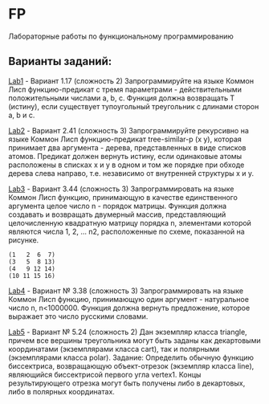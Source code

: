 # FP
Лабораторные работы по функциональному программированию

## Варианты заданий:
[Lab1](lab1) - Вариант 1.17 (сложность 2)
Запрограммируйте на языке Коммон Лисп функцию-предикат с тремя параметрами - действительными положительными числами a, b, c.
Функция должна возвращать T (истину), если существует тупоугольный  треугольник с длинами сторон a, b и c.

[Lab2](lab2) - Вариант 2.41 (сложность 3)
Запрограммируйте рекурсивно на языке Коммон Лисп функцию-предикат tree-similar-p (x y), которая принимает два аргумента - дерева, представленных в виде списков атомов. Предикат должен вернуть истину, если одинаковые атомы расположены в списках х и у в одном и том же порядке при обходе дерева слева направо, т.е. независимо от внутренней структуры х и у.

[Lab3](lab3) - Вариант 3.44 (сложность 3)
Запрограммировать на языке Коммон Лисп функцию, принимающую в качестве единственного аргумента целое число n - порядок матрицы. Функция должна создавать и возвращать двумерный массив, представляющий целочисленную квадратную матрицу порядка n, элементами которой являются числа 1, 2, ... n2, расположенные по схеме, показанной на рисунке.

    (1   2  6  7)
    (3   5  8 13)
    (4   9 12 14)
    (10 11 15 16)

[Lab4](lab4) - Вариант № 3.38 (сложность 3)
Запрограммировать на языке Коммон Лисп функцию, принимающую один аргумент - натуральное число n, n<1000000.
Функция должна вернуть предложение, которое выражает это число русскими словами.

[Lab5](lab5) - Вариант № 5.24 (сложность 2)
Дан экземпляр класса triangle, причем все вершины треугольника могут быть заданы как декартовыми координатами (экземплярами класса cart), так и полярными (экземплярами класса polar).
Задание: Определить обычную функцию биссектриса, возвращающую объект-отрезок (экземпляр класса line), являющийся биссектрисой первого угла vertex1. Концы результирующего отрезка могут быть получены либо в декартовых, либо в полярных координатах.

